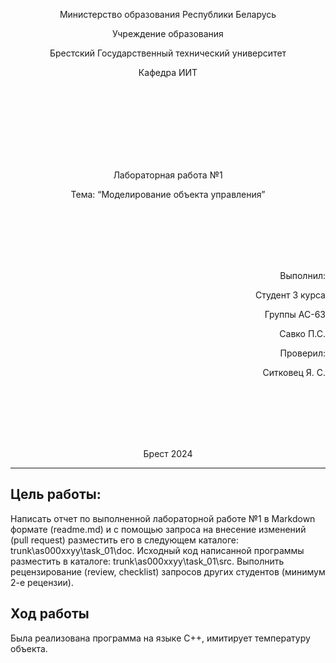 <p align="center"> Министерство образования Республики Беларусь</p>
<p align="center">Учреждение образования</p>
<p align="center">Брестский Государственный технический университет</p>
<p align="center">Кафедра ИИТ</p>
<br><br><br><br><br><br><br>
<p align="center">Лабораторная работа №1</p>
<p align="center">Тема: “Моделирование объекта управления”</p>
<br><br><br><br><br>
<p align="right">Выполнил:</p>
<p align="right">Студент 3 курса</p>
<p align="right">Группы АС-63</p>
<p align="right">Савко П.С.</p>
<p align="right">Проверил:</p>
<p align="right">Ситковец Я. С.</p>
<br><br><br><br><br>
<p align="center">Брест 2024</p>

---

## Цель работы:  
Написать отчет по выполненной лабораторной работе №1 в Markdown формате (readme.md) и с помощью запроса на внесение изменений (pull request) разместить его в следующем каталоге: trunk\as000xxyy\task_01\doc.
Исходный код написанной программы разместить в каталоге: trunk\as000xxyy\task_01\src.
Выполнить рецензирование (review, checklist) запросов других студентов (минимум 2-е рецензии). 
## Ход работы  
Была реализована программа на языке С++, имитирует температуру объекта.